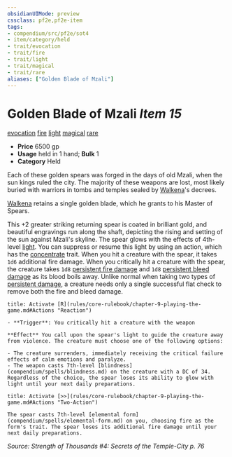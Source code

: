 ```yaml
---
obsidianUIMode: preview
cssclass: pf2e,pf2e-item
tags:
- compendium/src/pf2e/sot4
- item/category/held
- trait/evocation
- trait/fire
- trait/light
- trait/magical
- trait/rare
aliases: ["Golden Blade of Mzali"]
---
```

# Golden Blade of Mzali *Item 15*  
[evocation](rules/traits/evocation.md "Evocation School Trait")  [fire](rules/traits/fire.md "Fire Energy & Element Trait")  [light](rules/traits/light.md "Light Effect Trait")  [magical](rules/traits/magical.md "Magical Item Trait")  [rare](rules/traits/rare.md "Rare Rarity Trait")  

- **Price** 6500 gp
- **Usage** held in 1 hand; **Bulk** 1
- **Category** Held

Each of these golden spears was forged in the days of old Mzali, when the sun kings ruled the city. The majority of these weapons are lost, most likely buried with warriors in tombs and temples sealed by [Walkena](compendium/setting/deities/walkena-logm.md)'s decrees.

[Walkena](compendium/setting/deities/walkena-logm.md) retains a single golden blade, which he grants to his Master of Spears.

This +2 greater striking returning spear is coated in brilliant gold, and beautiful engravings run along the shaft, depicting the rising and setting of the sun against Mzali's skyline. The spear glows with the effects of 4th-level [light](compendium/spells/light.md). You can suppress or resume this light by using an action, which has the [concentrate](rules/traits/concentrate.md "Concentrate Action & Ability Trait") trait. When you hit a creature with the spear, it takes `1d6` additional fire damage. When you critically hit a creature with the spear, the creature takes `1d8` [persistent fire damage](rules/conditions.md#Persistent%20Damage) and `1d8` [persistent bleed damage](rules/conditions.md#Persistent%20Damage) as its blood boils away. Unlike normal when taking two types of [persistent damage](rules/conditions.md#Persistent%20Damage), a creature needs only a single successful flat check to remove both the fire and bleed damage.

```ad-embed-ability
title: Activate [R](rules/core-rulebook/chapter-9-playing-the-game.md#Actions "Reaction")

- **Trigger**: You critically hit a creature with the weapon

**Effect** You call upon the spear's light to guide the creature away from violence. The creature must choose one of the following options:

- The creature surrenders, immediately receiving the critical failure effects of calm emotions and paralyze.
- The weapon casts 7th-level [blindness](compendium/spells/blindness.md) on the creature with a DC of 34. Regardless of the choice, the spear loses its ability to glow with light until your next daily preparations.
```

```ad-embed-ability
title: Activate [>>](rules/core-rulebook/chapter-9-playing-the-game.md#Actions "Two-Action")

The spear casts 7th-level [elemental form](compendium/spells/elemental-form.md) on you, choosing fire as the form's trait. The spear loses its additional fire damage until your next daily preparations.
```

*Source: Strength of Thousands #4: Secrets of the Temple-City p. 76*